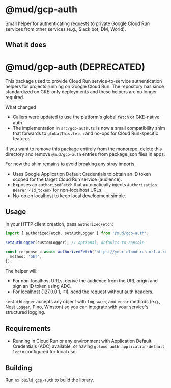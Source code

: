 # @mud/gcp-auth

Small helper for authenticating requests to private Google Cloud Run services from other services (e.g., Slack bot, DM, World).

## What it does

# @mud/gcp-auth (DEPRECATED)

This package used to provide Cloud Run service-to-service authentication helpers
for projects running on Google Cloud Run. The repository has since standardized on
GKE-only deployments and these helpers are no longer required.

What changed

- Callers were updated to use the platform's global `fetch` or GKE-native auth.
- The implementation in `src/gcp-auth.ts` is now a small compatibility shim that
  forwards to `globalThis.fetch` and no-ops for Cloud Run-specific features.

If you want to remove this package entirely from the monorepo, delete this
directory and remove `@mud/gcp-auth` entries from package.json files in apps.

For now the shim remains to avoid breaking any stray imports.

- Uses Google Application Default Credentials to obtain an ID token scoped for the target Cloud Run service (audience).
- Exposes an `authorizedFetch` that automatically injects `Authorization: Bearer <id_token>` for non-localhost URLs.
- No-op on localhost to keep local development simple.

## Usage

In your HTTP client creation, pass `authorizedFetch`:

```ts
import { authorizedFetch, setAuthLogger } from '@mud/gcp-auth';

setAuthLogger(customLogger); // optional, defaults to console

const response = await authorizedFetch('https://your-cloud-run-url.a.run.app/api/health', {
  method: 'GET',
});
```

The helper will:

- For non-localhost URLs, derive the audience from the URL origin and sign an ID token using ADC.
- For localhost (127.0.0.1, ::1), send the request without auth headers.

`setAuthLogger` accepts any object with `log`, `warn`, and `error` methods (e.g., Nest `Logger`, Pino, Winston) so you can integrate with your service's structured logging.

## Requirements

- Running in Cloud Run or any environment with Application Default Credentials (ADC) available, or having `gcloud auth application-default login` configured for local use.

## Building

Run `nx build gcp-auth` to build the library.
